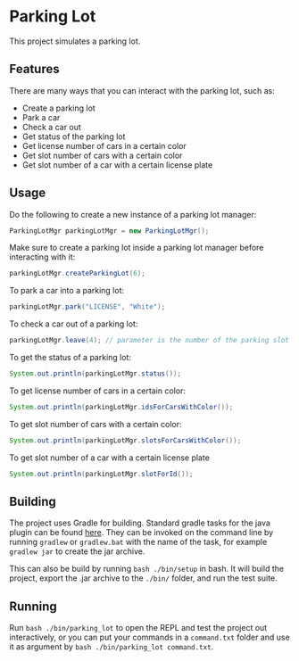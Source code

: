 # **Parking Lot** #

This project simulates a parking lot.

## Features ##

There are many ways that you can interact with the parking lot, such as:

- Create a parking lot
- Park a car
- Check a car out
- Get status of the parking lot
- Get license number of cars in a certain color
- Get slot number of cars with a certain color
- Get slot number of a car with a certain license plate

## Usage ##

Do the following to create a new instance of a parking lot manager:

```java
ParkingLotMgr parkingLotMgr = new ParkingLotMgr();
```

Make sure to create a parking lot inside a parking lot manager before interacting with it:

```java
parkingLotMgr.createParkingLot(6);
```

To park a car into a parking lot:

```java
parkingLotMgr.park("LICENSE", "White");

```

To check a car out of a parking lot:

```java
parkingLotMgr.leave(4); // parameter is the number of the parking slot
```

To get the status of a parking lot:

```java
System.out.println(parkingLotMgr.status());
```

To get license number of cars in a certain color:

```java
System.out.println(parkingLotMgr.idsForCarsWithColor());
```

To get slot number of cars with a certain color:

```java
System.out.println(parkingLotMgr.slotsForCarsWithColor());
```

To get slot number of a car with a certain license plate

```java
System.out.println(parkingLotMgr.slotForId());
```

## Building ##

The project uses Gradle for building. Standard gradle tasks for the java plugin can be found [here](https://docs.gradle.org/current/userguide/java_plugin.html). They can be invoked on the command line by running `gradlew` or `gradlew.bat` with the name of the task, for example `gradlew jar` to create the jar archive.

This can also be build by running `bash ./bin/setup` in bash. It will build the project, export the .jar archive to the `./bin/` folder, and run the test suite.

## Running ##

Run `bash ./bin/parking_lot` to open the REPL and test the project out interactively, or you can put your commands in a `command.txt` folder and use it as argument by `bash ./bin/parking_lot command.txt`.
